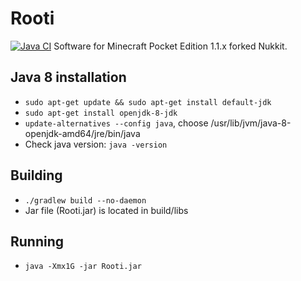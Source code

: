 # Rooti
[![Java CI](https://github.com/RootiTeam/Rooti/actions/workflows/gradle.yml/badge.svg?branch=main)](https://github.com/RootiTeam/Rooti/actions/workflows/gradle.yml)
Software for Minecraft Pocket Edition 1.1.x forked Nukkit.

Java 8 installation
-------------
- `sudo apt-get update && sudo apt-get install default-jdk`
- `sudo apt-get install openjdk-8-jdk`
- `update-alternatives --config java`, choose /usr/lib/jvm/java-8-openjdk-amd64/jre/bin/java
- Check java version: `java -version`

Building
-------------
- `./gradlew build --no-daemon`
- Jar file (Rooti.jar) is located in build/libs

Running
-------------
- `java -Xmx1G -jar Rooti.jar`
